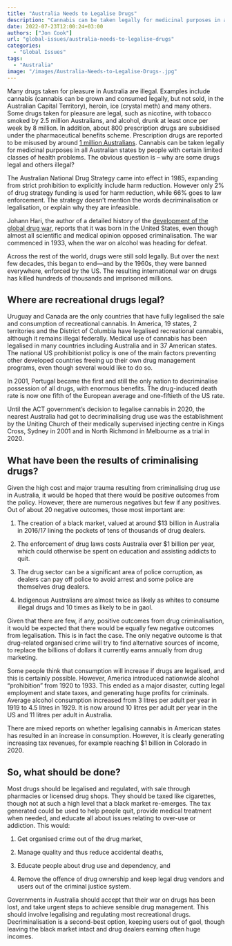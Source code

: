 ```yaml
---
title: "Australia Needs to Legalise Drugs"
description: "Cannabis can be taken legally for medicinal purposes in all Australian states by people with certain limited classes of health problems. The obvious question is – why are some drugs legal and others illegal?"
date: 2022-07-23T12:00:24+03:00
authors: ["Jon Cook"]
url: "global-issues/australia-needs-to-legalise-drugs"
categories: 
  - "Global Issues"
tags: 
  - "Australia"
image: "/images/Australia-Needs-to-Legalise-Drugs-.jpg"
---
```


Many drugs taken for pleasure in Australia are illegal. Examples include cannabis (cannabis can be grown and consumed legally, but not sold, in the Australian Capital Territory), heroin, ice (crystal meth) and many others. Some drugs taken for pleasure are legal, such as nicotine, with tobacco smoked by 2.5 million Australians, and alcohol, drunk at least once per week by 8 million. In addition, about 800 prescription drugs are subsidised under the pharmaceutical benefits scheme. Prescription drugs are reported to be misused by around [1 million Australians](https://www.theguardian.com/australia-news/2017/dec/19/prescription-drugs-misused-by-one-million-australians-in-year-report-shows). Cannabis can be taken legally for medicinal purposes in all Australian states by people with certain limited classes of health problems. The obvious question is – why are some drugs legal and others illegal?

The Australian National Drug Strategy came into effect in 1985, expanding from strict prohibition to explicitly include harm reduction. However only 2% of drug strategy funding is used for harm reduction, while 66% goes to law enforcement. The strategy doesn’t mention the words decriminalisation or legalisation, or explain why they are infeasible. 

Johann Hari, the author of a detailed history of the [development of the global drug war](https://chasingthescream.com), reports that it was born in the United States, even though almost all scientific and medical opinion opposed criminalisation. The war commenced in 1933, when the war on alcohol was heading for defeat.

Across the rest of the world, drugs were still sold legally. But over the next few decades, this began to end—and by the 1960s, they were banned everywhere, enforced by the US. The resulting international war on drugs has killed hundreds of thousands and imprisoned millions.

## **Where are recreational drugs legal?**

Uruguay and Canada are the only countries that have fully legalised the sale and consumption of recreational cannabis. In America, 19 states, 2 territories and the District of Columbia have legalised recreational cannabis, although it remains illegal federally. Medical use of cannabis has been legalised in many countries including Australia and in 37 American states. The national US prohibitionist policy is one of the main factors preventing other developed countries freeing up their own drug management programs, even though several would like to do so. 

In 2001, Portugal became the first and still the only nation to decriminalise possession of all drugs, with enormous benefits. The drug-induced death rate is now one fifth of the European average and one-fiftieth of the US rate.

Until the ACT government’s decision to legalise cannabis in 2020, the nearest Australia had got to decriminalising drug use was the establishment by the Uniting Church of their medically supervised injecting centre in Kings Cross, Sydney in 2001 and in North Richmond in Melbourne as a trial in 2020.

## **What have been the results of criminalising drugs?**

Given the high cost and major trauma resulting from criminalising drug use in Australia, it would be hoped that there would be positive outcomes from the policy. However, there are numerous negatives but few if any positives. Out of about 20 negative outcomes, those most important are:

1. The creation of a black market, valued at around $13 billion in Australia in 2016/17 lining the pockets of tens of thousands of drug dealers.

3. The enforcement of drug laws costs Australia over $1 billion per year, which could otherwise be spent on education and assisting addicts to quit.

5. The drug sector can be a significant area of police corruption, as dealers can pay off police to avoid arrest and some police are themselves drug dealers.

7. Indigenous Australians are almost twice as likely as whites to consume illegal drugs and 10 times as likely to be in gaol. 

Given that there are few, if any, positive outcomes from drug criminalisation, it would be expected that there would be equally few negative outcomes from legalisation. This is in fact the case. The only negative outcome is that drug-related organised crime will try to find alternative sources of income, to replace the billions of dollars it currently earns annually from drug marketing. 

Some people think that consumption will increase if drugs are legalised, and this is certainly possible. However, America introduced nationwide alcohol “prohibition” from 1920 to 1933. This ended as a major disaster, cutting legal employment and state taxes, and generating huge profits for criminals. Average alcohol consumption increased from 3 litres per adult per year in 1919 to 4.5 litres in 1929. It is now around 10 litres per adult per year in the US and 11 litres per adult in Australia.

There are mixed reports on whether legalising cannabis in American states has resulted in an increase in consumption. However, it is clearly generating increasing tax revenues, for example reaching $1 billion in Colorado in 2020. 

## **So, what should be done?**

Most drugs should be legalised and regulated, with sale through pharmacies or licensed drug shops. They should be taxed like cigarettes, though not at such a high level that a black market re-emerges. The tax generated could be used to help people quit, provide medical treatment when needed, and educate all about issues relating to over-use or addiction. This would: 

1. Get organised crime out of the drug market, 

3. Manage quality and thus reduce accidental deaths, 

5. Educate people about drug use and dependency, and 

7. Remove the offence of drug ownership and keep legal drug vendors and users out of the criminal justice system.

Governments in Australia should accept that their war on drugs has been lost, and take urgent steps to achieve sensible drug management. This should involve legalising and regulating most recreational drugs. Decriminalisation is a second-best option, keeping users out of gaol, though leaving the black market intact and drug dealers earning often huge incomes.
